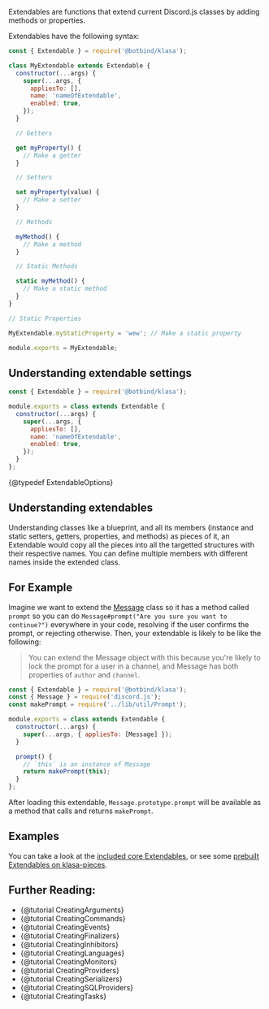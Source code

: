 Extendables are functions that extend current Discord.js classes by adding methods or properties.

Extendables have the following syntax:

<!-- eslint-disable no-dupe-class-members, no-inline-comments -->

```javascript
const { Extendable } = require('@botbind/klasa');

class MyExtendable extends Extendable {
  constructor(...args) {
    super(...args, {
      appliesTo: [],
      name: 'nameOfExtendable',
      enabled: true,
    });
  }

  // Getters

  get myProperty() {
    // Make a getter
  }

  // Setters

  set myProperty(value) {
    // Make a setter
  }

  // Methods

  myMethod() {
    // Make a method
  }

  // Static Methods

  static myMethod() {
    // Make a static method
  }
}

// Static Properties

MyExtendable.myStaticProperty = 'wew'; // Make a static property

module.exports = MyExtendable;
```

<!-- eslint-enable no-dupe-class-members, no-inline-comments -->

## Understanding extendable settings

```javascript
const { Extendable } = require('@botbind/klasa');

module.exports = class extends Extendable {
  constructor(...args) {
    super(...args, {
      appliesTo: [],
      name: 'nameOfExtendable',
      enabled: true,
    });
  }
};
```

{@typedef ExtendableOptions}

## Understanding extendables

Understanding classes like a blueprint, and all its members (instance and static setters, getters, properties, and methods) as pieces of it, an Extendable would copy all the pieces into all the targetted structures with their respective names. You can define multiple members with different names inside the extended class.

## For Example

Imagine we want to extend the [Message](https://discord.js.org/#/docs/main/master/class/Message) class
so it has a method called `prompt` so you can do `Message#prompt("Are you sure you want to continue?")`
everywhere in your code, resolving if the user confirms the prompt, or rejecting otherwise. Then, your
extendable is likely to be like the following:

> You can extend the Message object with this because you're likely to lock the prompt for a user in a channel,
> and Message has both properties of `author` and `channel`.

```js
const { Extendable } = require('@botbind/klasa');
const { Message } = require('discord.js');
const makePrompt = require('../lib/util/Prompt');

module.exports = class extends Extendable {
  constructor(...args) {
    super(...args, { appliesTo: [Message] });
  }

  prompt() {
    // `this` is an instance of Message
    return makePrompt(this);
  }
};
```

After loading this extendable, `Message.prototype.prompt` will be available as a method that calls and returns `makePrompt`.

## Examples

You can take a look at the [included core Extendables](https://github.com/dirigeants/klasa/tree/{@branch}/src/extendables), or see some [prebuilt Extendables on klasa-pieces](https://github.com/dirigeants/klasa-pieces/tree/master/extendables).

## Further Reading:

- {@tutorial CreatingArguments}
- {@tutorial CreatingCommands}
- {@tutorial CreatingEvents}
- {@tutorial CreatingFinalizers}
- {@tutorial CreatingInhibitors}
- {@tutorial CreatingLanguages}
- {@tutorial CreatingMonitors}
- {@tutorial CreatingProviders}
- {@tutorial CreatingSerializers}
- {@tutorial CreatingSQLProviders}
- {@tutorial CreatingTasks}

